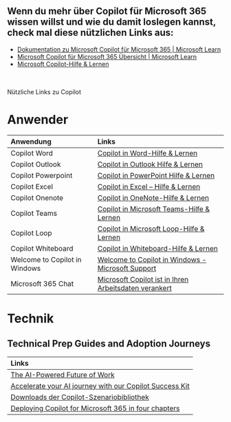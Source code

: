 ## Wenn du mehr über Copilot für Microsoft 365 wissen willst und wie du damit loslegen kannst, check mal diese nützlichen Links aus:

*   [Dokumentation zu Microsoft Copilot für Microsoft 365 | Microsoft Learn](https://learn.microsoft.com/de-de/microsoft-365-copilot/?culture=en-us&country=us)
*   [Microsoft Copilot für Microsoft 365 Übersicht | Microsoft Learn](https://learn.microsoft.com/de-de/microsoft-365-copilot/microsoft-365-copilot-overview)
*   [Microsoft Copilot-Hilfe & Lernen](https://support.microsoft.com/de-de/copilot)  
<br>
<br>
Nützliche Links zu Copilot  

# Anwender
|Anwendung|Links|
|:----|:----|
| Copilot Word | [Copilot in Word-Hilfe & Lernen](https://support.microsoft.com/de-de/copilot-word) |
| Copilot Outlook | [Copilot in Outlook Hilfe & Lernen](https://support.microsoft.com/de-de/copilot-outlook) |
| Copilot Powerpoint | [Copilot in PowerPoint Hilfe & Lernen](https://support.microsoft.com/de-de/copilot-powerpoint) |
| Copilot Excel | [Copilot in Excel – Hilfe & Lernen](https://support.microsoft.com/de-de/copilot-excel) |
| Copilot Onenote | [Copilot in OneNote-Hilfe & Lernen](https://support.microsoft.com/de-de/copilot-onenote) |
| Copilot Teams | [Copilot in Microsoft Teams-Hilfe & Lernen](https://support.microsoft.com/de-de/copilot-teams) |
| Copilot Loop | [Copilot in Microsoft Loop-Hilfe & Lernen](https://support.microsoft.com/de-de/copilot-loop) |
| Copilot Whiteboard | [Copilot in Whiteboard-Hilfe & Lernen](https://support.microsoft.com/de-de/copilot-whiteboard) |
| Welcome to Copilot in Windows | [Welcome to Copilot in Windows - Microsoft Support](https://support.microsoft.com/en-us/windows/welcome-to-copilot-in-windows-675708af-8c16-4675-afeb-85a5a476ccb0) |
| Microsoft 365 Chat | [Microsoft Copilot ist in Ihren Arbeitsdaten verankert](https://support.microsoft.com/de-de/copilot-microsoft365-chat) |

# Technik  
## Technical Prep Guides and Adoption Journeys
|Links|
|:----|
| [The AI-Powered Future of Work](https://cloudpartners.transform.microsoft.com/practices/modern-work/copilot?fbclid=iwzxh0bgnhzw0cmtaaar231jqf39nyri5rbhzvof_vrhul9s_rha_wljmfa3yp6lsvzquj1c9f91a_aem_areizvfwdluo_n_vvhh1x_8ygvek5tdxolvncfhaxjykp_emndi2ziu5h9srux3qffirfa731rx_a8lxqbjbqehh) |
|[Accelerate your AI journey with our Copilot Success Kit](https://adoption.microsoft.com/en-us/copilot/success-kit/?fbclid=IwZXh0bgNhZW0CMTAAAR2oje1PuRtN-gFx33F9s6ogQxzHcS0Yvlexdl9Uvy2L7o_96C8oeoxWuVk_aem_AReJ3s9umtzrFY2uZO9G8IlLMPuftesO16rSBtVDFr1msP8FJjonG5U59ue0iWt30vkOIgc_DCn-2M2VPTJXvbR6)|
|[Downloads der Copilot-Szenariobibliothek](https://adoption.microsoft.com/de-de/copilot-scenario-library/downloads/?fbclid=IwZXh0bgNhZW0CMTAAAR37eJV4tOcwIC5IllevIrCg1Nf-0jwFBPziiuERoxcPkkC0E65b6pra7mU_aem_ARcWC9buIeCO1Ilb2sBIwAWRvJrG67pXO7_kineHQ2Wn17THwvtHHgDgLpyUH2a7fuXveVaLcpmF11p_6uHlx8AX)|
|[Deploying Copilot for Microsoft 365 in four chapters](https://www.microsoft.com/insidetrack/blog/deploying-copilot-for-microsoft-365-in-four-chapters/?fbclid=IwZXh0bgNhZW0CMTAAAR1y3uiS4rvRiubdSlzRST1SB3KA52YNQ4I2abL3fc_FfthUfqi2cfWkgUU_aem_ARf36tX8TN6Z7oAApjKcBOoFqxTPl0_8OKkxz20_1Y31Y2LG_FLDwVIcaU3QcJ-PcYI0McT1d8sEQsVFpVqdhUNw)|
